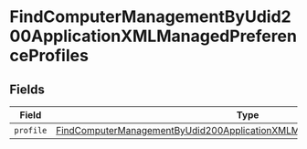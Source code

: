 # FindComputerManagementByUdid200ApplicationXMLManagedPreferenceProfiles


## Fields

| Field                                                                                                                                                                                     | Type                                                                                                                                                                                      | Required                                                                                                                                                                                  | Description                                                                                                                                                                               |
| ----------------------------------------------------------------------------------------------------------------------------------------------------------------------------------------- | ----------------------------------------------------------------------------------------------------------------------------------------------------------------------------------------- | ----------------------------------------------------------------------------------------------------------------------------------------------------------------------------------------- | ----------------------------------------------------------------------------------------------------------------------------------------------------------------------------------------- |
| `profile`                                                                                                                                                                                 | [FindComputerManagementByUdid200ApplicationXMLManagedPreferenceProfilesProfile](../../models/operations/findcomputermanagementbyudid200applicationxmlmanagedpreferenceprofilesprofile.md) | :heavy_minus_sign:                                                                                                                                                                        | N/A                                                                                                                                                                                       |